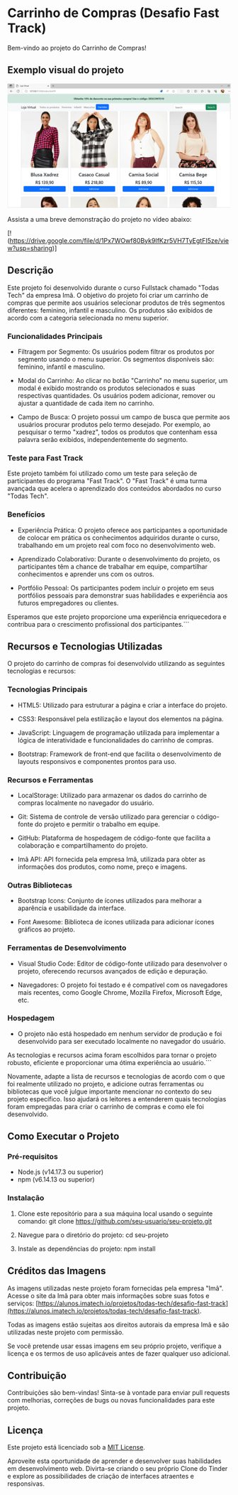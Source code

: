 # Carrinho de Compras (Desafio Fast Track)

Bem-vindo ao projeto do Carrinho de Compras!

## Exemplo visual do projeto
![Imagem do Projeto Clone Tinder](imagens/imagem-do-projeto.png)

Assista a uma breve demonstração do projeto no vídeo abaixo:

[!(https://drive.google.com/file/d/1Px7WOwf80Byk9IfKzr5VH7TyEgtFI5ze/view?usp=sharing)]


## Descrição

Este projeto foi desenvolvido durante o curso Fullstack chamado "Todas Tech" da empresa Imã. O objetivo do projeto foi criar um carrinho de compras que permite aos usuários selecionar produtos de três segmentos diferentes: feminino, infantil e masculino. Os produtos são exibidos de acordo com a categoria selecionada no menu superior.


### Funcionalidades Principais

- Filtragem por Segmento: Os usuários podem filtrar os produtos por segmento usando o menu superior. Os segmentos disponíveis são: feminino, infantil e masculino.

- Modal do Carrinho: Ao clicar no botão "Carrinho" no menu superior, um modal é exibido mostrando os produtos selecionados e suas respectivas quantidades. Os usuários podem adicionar, remover ou ajustar a quantidade de cada item no carrinho.

- Campo de Busca: O projeto possui um campo de busca que permite aos usuários procurar produtos pelo termo desejado. Por exemplo, ao pesquisar o termo "xadrez", todos os produtos que contenham essa palavra serão exibidos, independentemente do segmento.

### Teste para Fast Track

Este projeto também foi utilizado como um teste para seleção de participantes do programa "Fast Track". O "Fast Track" é uma turma avançada que acelera o aprendizado dos conteúdos abordados no curso "Todas Tech".

### Benefícios

- Experiência Prática: O projeto oferece aos participantes a oportunidade de colocar em prática os conhecimentos adquiridos durante o curso, trabalhando em um projeto real com foco no desenvolvimento web.

- Aprendizado Colaborativo: Durante o desenvolvimento do projeto, os participantes têm a chance de trabalhar em equipe, compartilhar conhecimentos e aprender uns com os outros.

- Portfólio Pessoal: Os participantes podem incluir o projeto em seus portfólios pessoais para demonstrar suas habilidades e experiência aos futuros empregadores ou clientes.

Esperamos que este projeto proporcione uma experiência enriquecedora e contribua para o crescimento profissional dos participantes.```

## Recursos e Tecnologias Utilizadas

O projeto do carrinho de compras foi desenvolvido utilizando as seguintes tecnologias e recursos:

### Tecnologias Principais

- HTML5: Utilizado para estruturar a página e criar a interface do projeto.

- CSS3: Responsável pela estilização e layout dos elementos na página.

- JavaScript: Linguagem de programação utilizada para implementar a lógica de interatividade e funcionalidades do carrinho de compras.

- Bootstrap: Framework de front-end que facilita o desenvolvimento de layouts responsivos e componentes prontos para uso.

### Recursos e Ferramentas

- LocalStorage: Utilizado para armazenar os dados do carrinho de compras localmente no navegador do usuário.

- Git: Sistema de controle de versão utilizado para gerenciar o código-fonte do projeto e permitir o trabalho em equipe.

- GitHub: Plataforma de hospedagem de código-fonte que facilita a colaboração e compartilhamento do projeto.

- Imã API: API fornecida pela empresa Imã, utilizada para obter as informações dos produtos, como nome, preço e imagens.

### Outras Bibliotecas

- Bootstrap Icons: Conjunto de ícones utilizados para melhorar a aparência e usabilidade da interface.

- Font Awesome: Biblioteca de ícones utilizada para adicionar ícones gráficos ao projeto.

### Ferramentas de Desenvolvimento

- Visual Studio Code: Editor de código-fonte utilizado para desenvolver o projeto, oferecendo recursos avançados de edição e depuração.

- Navegadores: O projeto foi testado e é compatível com os navegadores mais recentes, como Google Chrome, Mozilla Firefox, Microsoft Edge, etc.

### Hospedagem

- O projeto não está hospedado em nenhum servidor de produção e foi desenvolvido para ser executado localmente no navegador do usuário.

As tecnologias e recursos acima foram escolhidos para tornar o projeto robusto, eficiente e proporcionar uma ótima experiência ao usuário.```

Novamente, adapte a lista de recursos e tecnologias de acordo com o que foi realmente utilizado no projeto, e adicione outras ferramentas ou bibliotecas que você julgue importante mencionar no contexto do seu projeto específico. Isso ajudará os leitores a entenderem quais tecnologias foram empregadas para criar o carrinho de compras e como ele foi desenvolvido.


## Como Executar o Projeto

### Pré-requisitos
- Node.js (v14.17.3 ou superior)
- npm (v6.14.13 ou superior)

### Instalação

1. Clone este repositório para a sua máquina local usando o seguinte comando: git clone https://github.com/seu-usuario/seu-projeto.git

2. Navegue para o diretório do projeto: cd seu-projeto

3. Instale as dependências do projeto: npm install


## Créditos das Imagens

As imagens utilizadas neste projeto foram fornecidas pela empresa "Imã". Acesse o site da Imã para obter mais informações sobre suas fotos e serviços: [https://alunos.imatech.io/projetos/todas-tech/desafio-fast-track](https://alunos.imatech.io/projetos/todas-tech/desafio-fast-track).

Todas as imagens estão sujeitas aos direitos autorais da empresa Imã e são utilizadas neste projeto com permissão.

Se você pretende usar essas imagens em seu próprio projeto, verifique a licença e os termos de uso aplicáveis antes de fazer qualquer uso adicional.

## Contribuição

Contribuições são bem-vindas! Sinta-se à vontade para enviar pull requests com melhorias, correções de bugs ou novas funcionalidades para este projeto.

## Licença

Este projeto está licenciado sob a [MIT License](LICENSE).

Aproveite esta oportunidade de aprender e desenvolver suas habilidades em desenvolvimento web. Divirta-se criando o seu próprio Clone do Tinder e explore as possibilidades de criação de interfaces atraentes e responsivas.
